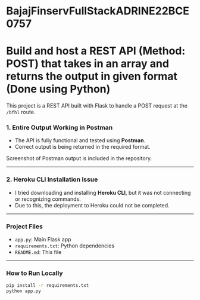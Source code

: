 # BajajFinservFullStackADRINE22BCE0757
# Build and host a REST API (Method: POST) that takes in an array and returns the output in given format (Done using Python)

This project is a REST API built with Flask to handle a POST request at the `/bfhl` route.

### 1. Entire Output Working in Postman

- The API is fully functional and tested using **Postman**.
- Correct output is being returned in the required format.

Screenshot of Postman output is included in the repository.

---

### 2. Heroku CLI Installation Issue

- I tried downloading and installing **Heroku CLI**, but it was not connecting or recognizing commands.
- Due to this, the deployment to Heroku could not be completed.
---

### Project Files

- `app.py`: Main Flask app
- `requirements.txt`: Python dependencies
- `README.md`: This file

---

### How to Run Locally

```bash
pip install -r requirements.txt
python app.py
